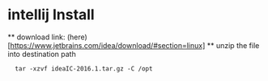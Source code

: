 # intellij Install

** download link: (here)[https://www.jetbrains.com/idea/download/#section=linux]
** unzip the file into destination path
```
  tar -xzvf ideaIC-2016.1.tar.gz -C /opt
```
